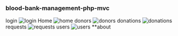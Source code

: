### blood-bank-management-php-mvc
login 
![login](https://user-images.githubusercontent.com/94475594/173094285-25146111-3585-459d-832b-5c0d27d3fbc1.png)
Home
![home](https://user-images.githubusercontent.com/94475594/173094329-2ca731b4-0845-4e05-8030-fa26adb8b85e.png)
donors
![donors](https://user-images.githubusercontent.com/94475594/173094347-a80bbfd1-c04b-4652-bb11-eefb7dfa2774.png)
donations
![donations](https://user-images.githubusercontent.com/94475594/173094371-f675736f-bf8c-4a48-810d-dd3432261993.png)
requests
![requests](https://user-images.githubusercontent.com/94475594/173094395-57ffdf00-f342-4b66-ba5d-f78d272363eb.png)
users
![users](https://user-images.githubusercontent.com/94475594/173094402-22561168-46ec-4c11-bd1a-f11bb1b73aa7.png)
**about 
